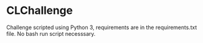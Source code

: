 # CLChallenge

Challenge scripted using Python 3, requirements are in the requirements.txt file. No bash run script necesssary.
